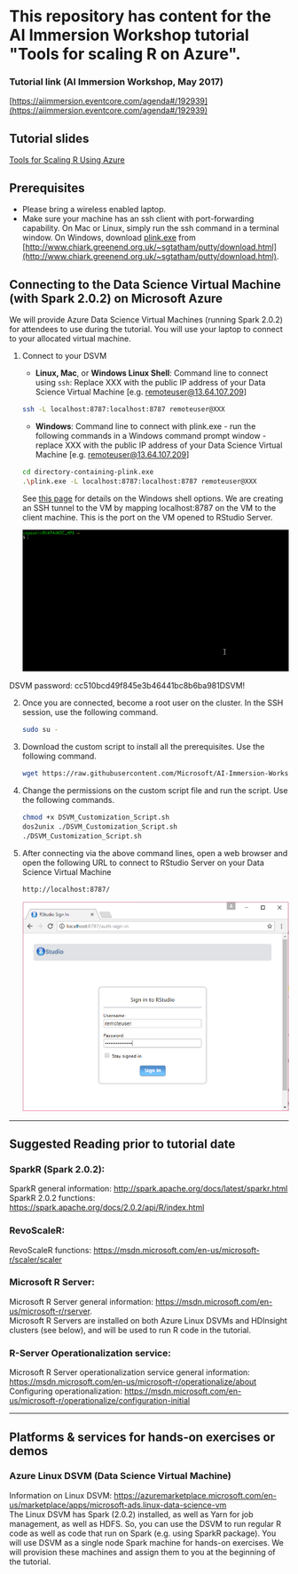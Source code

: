 # This repository has content for the AI Immersion Workshop tutorial "Tools for scaling R on Azure".

### Tutorial link (AI Immersion Workshop, May 2017)
[https://aiimmersion.eventcore.com/agenda#/192939](https://aiimmersion.eventcore.com/agenda#/192939)

## Tutorial slides
[Tools for Scaling R Using Azure](./docs/ToolsForScalingRUsingAzure.pptx)

## Prerequisites
* Please bring a wireless enabled laptop.
* Make sure your machine has an ssh client with port-forwarding capability. On Mac or Linux, simply run the ssh command in a terminal window.
On Windows, download [plink.exe](https://the.earth.li/~sgtatham/putty/latest/x86/plink.exe)
from [http://www.chiark.greenend.org.uk/~sgtatham/putty/download.html](http://www.chiark.greenend.org.uk/~sgtatham/putty/download.html).

## Connecting to the Data Science Virtual Machine (with Spark 2.0.2) on Microsoft Azure
We will provide Azure Data Science Virtual Machines (running Spark 2.0.2) for attendees to use during the tutorial. You will use your laptop to connect to your allocated virtual machine.

1. Connect to your DSVM
    * __Linux, Mac__, or __Windows Linux Shell__: Command line to connect using `ssh`: Replace XXX with the public IP address of your Data Science Virtual Machine [e.g. remoteuser@13.64.107.209]
    ```bash
    ssh -L localhost:8787:localhost:8787 remoteuser@XXX
    ```
    * __Windows__: Command line to connect with plink.exe - run the following commands in a Windows command prompt window - replace XXX with the public IP address of your Data Science Virtual Machine [e.g. remoteuser@13.64.107.209]
    ```bash
    cd directory-containing-plink.exe
    .\plink.exe -L localhost:8787:localhost:8787 remoteuser@XXX
    ```

    See [this page](./docs/linux.md) for details on the Windows shell options. 
    We are creating an SSH tunnel to the VM by mapping localhost:8787 on the VM to the client machine. This is the port on the VM opened to RStudio Server.

    ![VM SSH](./docs/images/ssh_into_vm.gif)

DSVM password: cc510bcd49f845e3b46441bc8b6ba981DSVM!

2. Once you are connected, become a root user on the cluster. In the SSH session, use the following command.

    ```bash
    sudo su -
    ```

3. Download the custom script to install all the prerequisites. Use the following command.

    ```bash
    wget https://raw.githubusercontent.com/Microsoft/AI-Immersion-Workshop/master/Applied%20Machine%20Learning%20for%20Developers/R%20server%20Tools%20for%20scaling%20R%20using%20Azure/scripts/DSVM_Customization_Script.sh
    ````


4. Change the permissions on the custom script file and run the script. Use the following commands.

    ```bash
    chmod +x DSVM_Customization_Script.sh
    dos2unix ./DSVM_Customization_Script.sh
    ./DSVM_Customization_Script.sh
    ```
5. After connecting via the above command lines, open a web browser and open the following URL to connect to RStudio Server on your Data Science Virtual Machine<br>

    ```bash
    http://localhost:8787/ 
    ```

    ![RStudio Server](./docs/images/rstudioserver.PNG)

<hr>

## Suggested Reading prior to tutorial date

### SparkR (Spark 2.0.2): <br>
SparkR general information: http://spark.apache.org/docs/latest/sparkr.html
<br>
SparkR 2.0.2 functions: https://spark.apache.org/docs/2.0.2/api/R/index.html

### RevoScaleR: <br>
RevoScaleR functions: https://msdn.microsoft.com/en-us/microsoft-r/scaler/scaler

### Microsoft R Server: <br>
Microsoft R Server general information: https://msdn.microsoft.com/en-us/microsoft-r/rserver. <br>
Microsoft R Servers are installed on both Azure Linux DSVMs and HDInsight clusters (see below), and will be used to run R code in the tutorial.

### R-Server Operationalization service: <br>
Microsoft R Server operationalization service general information: https://msdn.microsoft.com/en-us/microsoft-r/operationalize/about
<br>
Configuring operationalization: https://msdn.microsoft.com/en-us/microsoft-r/operationalize/configuration-initial

<hr>

## Platforms & services for hands-on exercises or demos
### Azure Linux DSVM (Data Science Virtual Machine)
Information on Linux DSVM: https://azuremarketplace.microsoft.com/en-us/marketplace/apps/microsoft-ads.linux-data-science-vm<br>
The Linux DSVM has Spark (2.0.2) installed, as well as Yarn for job management, as well as HDFS. So, you can use the DSVM to run regular R code as well as code that run on Spark (e.g. using SparkR package). You will use DSVM as a single node Spark machine for hands-on exercises. We will provision these machines and assign them to you at the beginning of the tutorial.<br>
